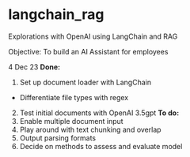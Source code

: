 # langchain_rag
Explorations with OpenAI using LangChain and RAG

Objective: To build an AI Assistant for employees 

4 Dec 23
**Done:**
1. Set up document loader with LangChain
- Differentiate file types with regex
2. Test initial documents with OpenAI 3.5gpt
**To do:**
1. Enable multiple document input
2. Play around with text chunking and overlap
3. Output parsing formats
4. Decide on methods to assess and evaluate model
